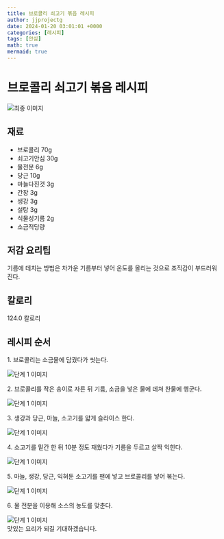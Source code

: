 ```yaml
---
title: 브로콜리 쇠고기 볶음 레시피
author: jjprojectg
date: 2024-01-20 03:01:01 +0000
categories: [레시피]
tags: [안심]
math: true
mermaid: true
---
```

<meta name="og:type" content="website"/>
<meta charset="UTF-8"/>
<div class="header">
  <h1>브로콜리 쇠고기 볶음 레시피</h1>
</div>

<div class="container my-4">
  <div class="row">
    <div class="col-12 col-md-6">
      <div class="recipe-image">
        <img src="http://www.foodsafetykorea.go.kr/uploadimg/20141117/20141117053818_1416213498790.jpg" class="step-image" alt="최종 이미지"/>
      </div>
    </div>
    <div class="col-12 col-md-6">
      <div class="ingredients">
        <h2>재료</h2>
        <ul class="card">
          <li> 브로콜리 70g </li>
          <li>  쇠고기안심 30g </li>
          <li>  물전분 6g </li>
          <li>  당근 10g </li>
          <li>  마늘다진것 3g </li>
          <li>  간장 3g </li>
          <li>  생강 3g </li>
          <li>  설탕 3g </li>
          <li>  식물성기름 2g </li>
          <li>  소금적당량 </li>
</ul>
      </div>
    </div>
    <div class="col-12 col-md-6">
      <div class="ingredients">
        <h2>저감 요리팁</h2>
        <div class="card"> 
          <p>
            기름에 데치는 방법은 차가운 기름부터 넣어 온도를 올리는 것으로 조직감이 부드러워 진다.
          </p>
        </div>
      </div>
      <div class="ingredients">
        <h2>칼로리</h2>
        <div class="card"> 
          <p>
            124.0 칼로리
          </p>
        </div>
      </div>
    </div>
  </div>

  <h2 class="my-4">레시피 순서</h2>
  <div class="card recipe-card">
    <div class="card-body recipe-step">
      <p class="card-text step-description">1. 브로콜리는 소금물에 담궜다가 씻는다.</p>
      <img src="http://www.foodsafetykorea.go.kr/uploadimg/cook/1039-1.jpg" alt="단계 1 이미지" class="step-image"/>
    </div>
  </div>
  <div class="card recipe-card">
    <div class="card-body recipe-step">
      <p class="card-text step-description">2. 브로콜리를 작은 송이로 자른 뒤 기름, 소금을 넣은 물에 데쳐 찬물에 헹군다.</p>
      <img src="http://www.foodsafetykorea.go.kr/uploadimg/cook/1039-2.jpg" alt="단계 1 이미지" class="step-image"/>
    </div>
  </div>
  <div class="card recipe-card">
    <div class="card-body recipe-step">
      <p class="card-text step-description">3. 생강과 당근, 마늘, 소고기를 얇게 슬라이스 한다.</p>
      <img src="http://www.foodsafetykorea.go.kr/uploadimg/cook/1039-3.jpg" alt="단계 1 이미지" class="step-image"/>
    </div>
  </div>
  <div class="card recipe-card">
    <div class="card-body recipe-step">
      <p class="card-text step-description">4. 소고기를 밑간 한 뒤 10분 정도 재웠다가 기름을 두르고 살짝 익힌다.</p>
      <img src="http://www.foodsafetykorea.go.kr/uploadimg/cook/1039-4.jpg" alt="단계 1 이미지" class="step-image"/>
    </div>
  </div>
  <div class="card recipe-card">
    <div class="card-body recipe-step">
      <p class="card-text step-description">5. 마늘, 생강, 당근, 익혀둔 소고기를 팬에 넣고 브로콜리를 넣어 볶는다.</p>
      <img src="http://www.foodsafetykorea.go.kr/uploadimg/cook/1039-5.jpg" alt="단계 1 이미지" class="step-image"/>
    </div>
  </div>
  <div class="card recipe-card">
    <div class="card-body recipe-step">
      <p class="card-text step-description">6. 물 전분을 이용해 소스의 농도를 맞춘다.</p>
      <img src="http://www.foodsafetykorea.go.kr/uploadimg/cook/1039-6.jpg" alt="단계 1 이미지" class="step-image"/>
    </div>
  </div>

</div>
맛있는 요리가 되길 기대하겠습니다.
